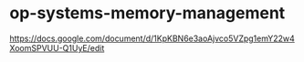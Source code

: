 # op-systems-memory-management
https://docs.google.com/document/d/1KpKBN6e3aoAjvco5VZpg1emY22w4XoomSPVUU-Q1UyE/edit
